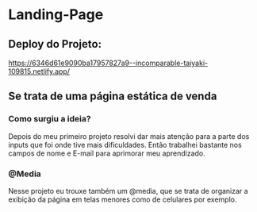# Landing-Page

## Deploy do Projeto:
https://6346d61e9090ba17957827a9--incomparable-taiyaki-109815.netlify.app/

## Se trata de uma página estática de venda

### Como surgiu a ideia?
Depois do meu primeiro projeto resolvi dar mais atenção para a parte dos inputs que foi onde tive mais dificuldades. Então trabalhei bastante nos campos de nome e E-mail para aprimorar meu aprendizado. 


### @Media
Nesse projeto eu trouxe também um @media, que se trata de organizar a exibição da página em telas menores como de celulares por exemplo. 

